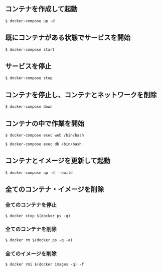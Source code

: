 ## コンテナを作成して起動
```
$ docker-compose up -d
```

## 既にコンテナがある状態でサービスを開始
```
$ docker-compose start
```

## サービスを停止
```
$ docker-compose stop
```

## コンテナを停止し、コンテナとネットワークを削除
```
$ docker-compose down
```

## コンテナの中で作業を開始
```
$ docker-compose exec web /bin/bash

$ docker-compose exec db /bin/bash
```

## コンテナとイメージを更新して起動
```
$ docker-compose up -d --build
```

## 全てのコンテナ・イメージを削除
### 全てのコンテナを停止
```
$ docker stop $(docker ps -q)
```

### 全てのコンテナを削除
```
$ docker rm $(docker ps -q -a)
```

### 全てのイメージを削除
```
$ docker rmi $(docker images -q) -f
```
